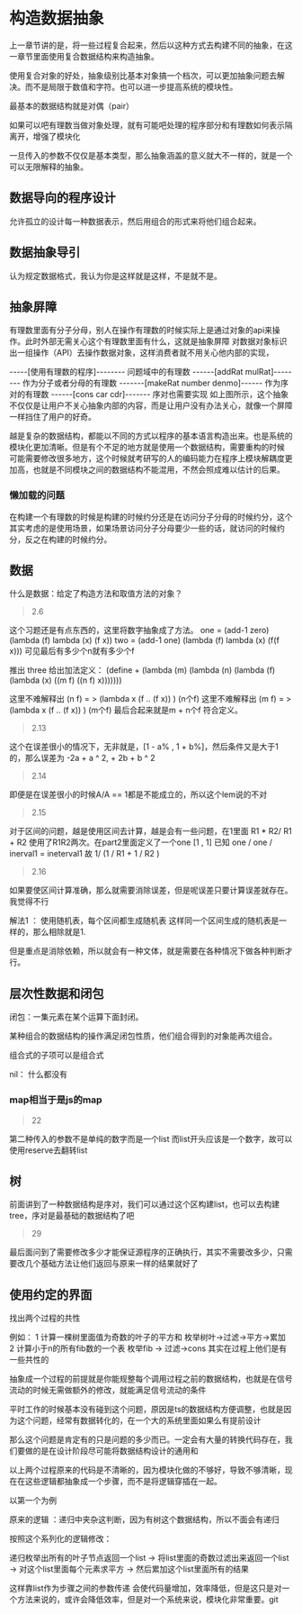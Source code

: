# 构造数据抽象

上一章节讲的是，将一些过程复合起来，然后以这种方式去构建不同的抽象，在这一章节里面使用复合数据结构来构造抽象。

使用复合对象的好处，抽象级别比基本对象搞一个档次，可以更加抽象问题去解决。而不是局限于数值和字符。也可以进一步提高系统的模块性。

最基本的数据结构就是对偶（pair）

如果可以吧有理数当做对象处理，就有可能吧处理的程序部分和有理数如何表示隔离开，增强了模块化

一旦传入的参数不仅仅是基本类型，那么抽象涵盖的意义就大不一样的，就是一个可以无限解释的抽象。

## 数据导向的程序设计

允许孤立的设计每一种数据表示，然后用组合的形式来将他们组合起来。

## 数据抽象导引

认为规定数据格式，我认为你是这样就是这样，不是就不是。

## 抽象屏障

有理数里面有分子分母，别人在操作有理数的时候实际上是通过对象的api来操作。此时外部无需关心这个有理数里面有什么，这就是抽象屏障
对数据对象标识出一组操作（API）去操作数据对象，这样消费者就不用关心他内部的实现，

-----[使用有理数的程序]--------
    问题域中的有理数
------[addRat mulRat]--------
    作为分子或者分母的有理数
-------[makeRat number denmo]------
    作为序对的有理数
------[cons car cdr]-------
    序对也需要实现
如上图所示，这个抽象不仅仅是让用户不关心抽象内部的内容，而是让用户没有办法关心，就像一个屏障一样挡住了用户的好奇。

越是复杂的数据结构，都能以不同的方式以程序的基本语言构造出来。也是系统的模块化更加清晰。但是有个不足的地方就是使用一个数据结构，需要重构的时候
可能需要修改很多地方，这个时候就考研写的人的编码能力在程序上模块解耦度更加高，也就是不同模块之间的数据结构不能混用，不然会照成难以估计的后果。

### 懒加载的问题

在构建一个有理数的时候是构建的时候约分还是在访问分子分母的时候约分，这个其实考虑的是使用场景，如果场景访问分子分母要少一些的话，就访问的时候约分，反之在构建的时候约分。

## 数据

什么是数据：给定了构造方法和取值方法的对象？

>2.6

这个习题还是有点东西的，这里将数字抽象成了方法。
one = (add-1 zero)
(lambda (f)
    lambda (x)
        (f x))
two = (add-1 one)
(lambda (f)
    lambda (x)
        (f(f x)))
可见最后有多少个n就有多少个f

推出
three
给出加法定义：
(define +
    (lambda (m)
        (lambda (n)
            (lambda (f)
                (lambda (x)
                    ((m f) ((n f) x)))))))

这里不难解释出 (n f) = > (lambda x (f .. (f  x)) ) (n个f)
这里不难解释出 (m f) = > (lambda x (f .. (f  x)) ) (m个f)
最后合起来就是m + n个f 符合定义。

>2.13

这个在误差很小的情况下，无非就是，[1 - a% , 1 + b%]，然后条件又是大于1的，那么误差为 -2a + a ^ 2, + 2b + b ^ 2

>2.14

即便是在误差很小的时候A/A == 1都是不能成立的，所以这个lem说的不对

>2.15

对于区间的问题，越是使用区间去计算，越是会有一些问题，在1里面 R1 * R2/ R1 + R2 使用了R1R2两次。在part2里面定义了一个one [1 , 1] 已知 one / one / inerval1 = ineterval1 故 1/ (1 / R1 + 1 / R2 )

>2.16

如果要使区间计算准确，那么就需要消除误差，但是呢误差只要计算误差就存在。我觉得不行

解法1 ： 使用随机表，每个区间都生成随机表 这样同一个区间生成的随机表是一样的，那么相除就是1.

但是重点是消除依赖，所以就会有一种文体，就是需要在各种情况下做各种判断才行。

## 层次性数据和闭包

闭包：一集元素在某个运算下面封闭。

某种组合的数据结构的操作满足闭包性质，他们组合得到的对象能再次组合。

组合式的子项可以是组合式

nil： 什么都没有

### map相当于是js的map

>22

第二种传入的参数不是单纯的数字而是一个list 而list开头应该是一个数字，故可以使用reserve去翻转list

## 树

前面讲到了一种数据结构是序对，我们可以通过这个区构建list，也可以去构建tree，序对是最基础的数据结构了吧

>29

最后面问到了需要修改多少才能保证源程序的正确执行，其实不需要改多少，只需要改几个基础方法让他们返回与原来一样的结果就好了

## 使用约定的界面

找出两个过程的共性

例如：
1 计算一棵树里面值为奇数的叶子的平方和 枚举树叶->过滤->平方->累加
2 计算小于n的所有fib数的一个表 枚举fib -> 过滤->cons
其实在过程上他们是有一些共性的

抽象成一个过程的前提就是你能规整每个调用过程之前的数据结构，也就是在信号流动的时候无需做额外的修改，就能满足信号流动的条件

平时工作的时候基本没有碰到这个问题，原因是ts的数据结构方便调整，也就是因为这个问题，经常有数据转化的，在一个大的系统里面如果么有提前设计

那么这个问题是肯定有的只是问题的多少而已。一定会有大量的转换代码存在，我们要做的是在设计阶段尽可能将数据结构设计的通用和

以上两个过程原来的代码是不清晰的，因为模块化做的不够好，导致不够清晰，现在在这些逻辑都抽象成一个步骤，而不是将逻辑穿插在一起。

以第一个为例

原来的逻辑 ：递归中夹杂这判断，因为有树这个数据结构，所以不面会有递归

按照这个系列化的逻辑修改：

递归枚举出所有的叶子节点返回一个list ->  将list里面的奇数过滤出来返回一个list -> 对这个list里面每个元素求平方 -> 然后累加这个list里面所有的结果

这样靠list作为步骤之间的参数传递 会使代码量增加，效率降低，但是这只是对一个方法来说的，或许会降低效率，但是对一个系统来说，模块化非常重要。git
